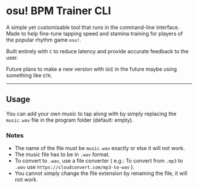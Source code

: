 # osu! BPM Trainer CLI
A simple yet customisable tool that runs in the command-line interface. Made to help fine-tune tapping speed and stamina training for players of the popular rhythm game `osu!`.

Built entirely with `C` to reduce latency and provide accurate feedback to the user.

Future plans to make a new version with `GUI` in the future maybe using something like `GTK`.

---

## Usage
You can add your own music to tap along with by simply replacing the `music.wav` file in the program folder (default: empty).

### Notes
- The name of the file must be `music.wav` exactly or else it will not work.
- The music file has to be in `.wav` format.
- To convert to `.wav`, use a file converter ( e.g.: To convert from `.mp3` to `.wav` use `https://cloudconvert.com/mp3-to-wav` ).
- You cannot simply change the file extension by renaming the file, it will not work.
